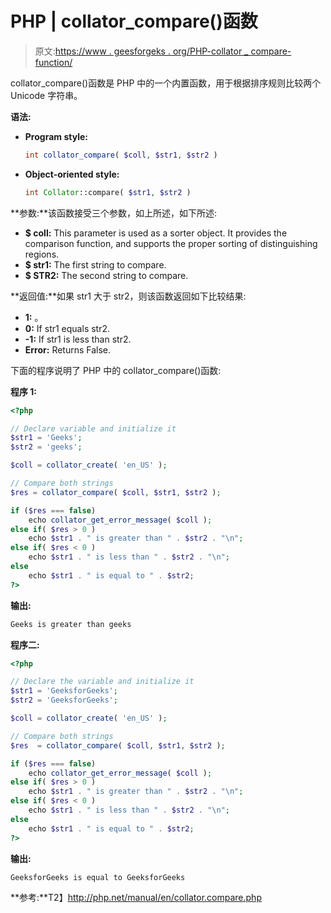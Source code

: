 # PHP | collator_compare()函数

> 原文:[https://www . geesforgeks . org/PHP-collator _ compare-function/](https://www.geeksforgeeks.org/php-collator_compare-function/)

collator_compare()函数是 PHP 中的一个内置函数，用于根据排序规则比较两个 Unicode 字符串。

**语法:**

*   **Program style:**

    ```php
    int collator_compare( $coll, $str1, $str2 )
    ```

*   **Object-oriented style:**

    ```php
    int Collator::compare( $str1, $str2 )
    ```

**参数:**该函数接受三个参数，如上所述，如下所述:

*   **$ coll:** This parameter is used as a sorter object. It provides the comparison function, and supports the proper sorting of distinguishing regions.
*   **$ str1:** The first string to compare.
*   **$ STR2:** The second string to compare.

**返回值:**如果 str1 大于 str2，则该函数返回如下比较结果:

*   **1:** 。
*   **0:** If str1 equals str2.
*   **-1:** If str1 is less than str2.
*   **Error:** Returns False.

下面的程序说明了 PHP 中的 collator_compare()函数:

**程序 1:**

```php
<?php

// Declare variable and initialize it
$str1 = 'Geeks';
$str2 = 'geeks';

$coll = collator_create( 'en_US' );

// Compare both strings
$res = collator_compare( $coll, $str1, $str2 );

if ($res === false)
    echo collator_get_error_message( $coll );
else if( $res > 0 )
    echo $str1 . " is greater than " . $str2 . "\n";
else if( $res < 0 )
    echo $str1 . " is less than " . $str2 . "\n";
else
    echo $str1 . " is equal to " . $str2;
?>
```

**输出:**

```php
Geeks is greater than geeks

```

**程序二:**

```php
<?php

// Declare the variable and initialize it
$str1 = 'GeeksforGeeks';
$str2 = 'GeeksforGeeks';

$coll = collator_create( 'en_US' );

// Compare both strings
$res  = collator_compare( $coll, $str1, $str2 );

if ($res === false)
    echo collator_get_error_message( $coll );
else if( $res > 0 )
    echo $str1 . " is greater than " . $str2 . "\n";
else if( $res < 0 )
    echo $str1 . " is less than " . $str2 . "\n";
else
    echo $str1 . " is equal to " . $str2;
?>
```

**输出:**

```php
GeeksforGeeks is equal to GeeksforGeeks

```

**参考:**T2】http://php.net/manual/en/collator.compare.php